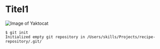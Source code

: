 # Titel1
![Image of Yaktocat](https://octodex.github.com/images/yaktocat.png)
```
$ git init
Initialized empty git repository in /Users/skills/Projects/recipe-repository/.git/
``` 
